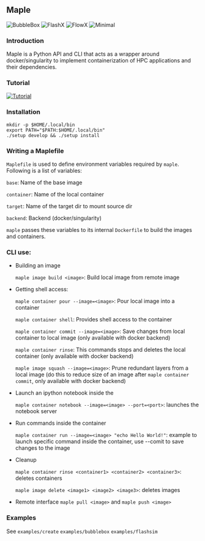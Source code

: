 ## Maple

![BubbleBox](https://github.com/akashdhruv/Maple/workflows/BubbleBox/badge.svg)
![FlashX](https://github.com/akashdhruv/Maple/workflows/FlashX/badge.svg)
![FlowX](https://github.com/akashdhruv/Maple/workflows/FlowX/badge.svg)
![Minimal](https://github.com/akashdhruv/Maple/workflows/Minimal/badge.svg)


### Introduction
Maple is a Python API and CLI that acts as a wrapper around docker/singularity to implement containerization of HPC applications and their dependencies.

### Tutorial

[![Tutorial](http://img.youtube.com/vi/gNmVtj7-RBY/0.jpg)](http://www.youtube.com/watch?v=gNmVtj7-RBY "Containerization with Flash-X")

### Installation

```
mkdir -p $HOME/.local/bin
export PATH="$PATH:$HOME/.local/bin"
./setup develop && ./setup install
```
### Writing a Maplefile

  ```Maplefile``` is used to define environment variables required by ```maple```. Following is a list of variables:
  
  ```base```: Name of the base image
  
  ```container```: Name of the local container  	
  
  ```target```: Name of the target dir to mount source dir
  
  ```backend```: Backend (docker/singularity)
  
  ```maple``` passes these variables to its internal ```Dockerfile``` to build the images and containers.

### CLI use:

  - Building an image

    ```maple image build <image>```: Build local image from remote image

  - Getting shell access:

    ```maple container pour --image=<image>```: Pour local image into a container

    ```maple container shell```: Provides shell access to the container

    ```maple container commit --image=<image>```: Save changes from local container to local image (only available with docker backend)

    ```maple container rinse```: This commands stops and deletes the local container (only available with docker backend)

    ```maple image squash --image=<image>```: Prune redundant layers from a local image (do this to reduce size of an image after ```maple container commit```, only available with docker backend)

  - Launch an ipython notebook inside the 

    ```maple container notebook --image=<image> --port=<port>```: launches the notebook server

  - Run commands inside the container

    ```maple container run --image=<image> "echo Hello World!"```: example to launch specific command inside the container, use --comit to save changes to the image

  - Cleanup

    ```maple container rinse <container1> <container2> <container3>```: deletes containers

    ```maple image delete <image1> <image2> <image3>```: deletes images

  - Remote interface
    ```maple pull <image>``` and ```maple push <image>```

### Examples

See ```examples/create```  ```examples/bubblebox```  ```examples/flashsim```
